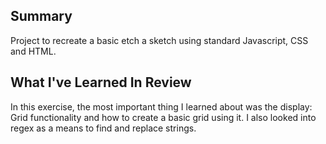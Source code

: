 ## Summary
  Project to recreate a basic etch a sketch using standard Javascript, CSS and HTML.

## What I've Learned In Review
In this exercise, the most important thing I learned about was the display: Grid functionality and how to create a basic grid using it. I also looked into regex as a means to find and replace strings.
